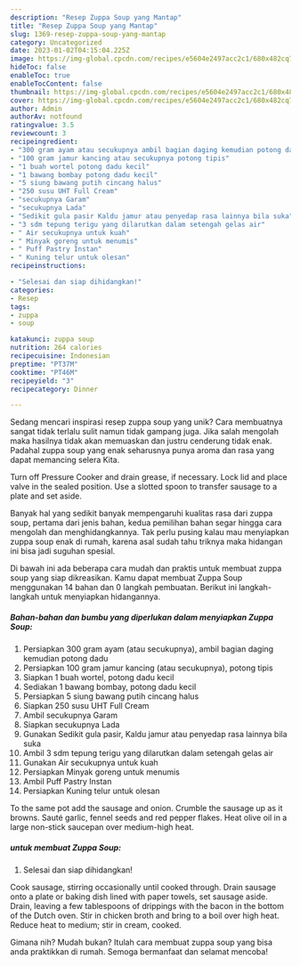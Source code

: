 ```yaml
---
description: "Resep Zuppa Soup yang Mantap"
title: "Resep Zuppa Soup yang Mantap"
slug: 1369-resep-zuppa-soup-yang-mantap
category: Uncategorized
date: 2023-01-02T04:15:04.225Z
image: https://img-global.cpcdn.com/recipes/e5604e2497acc2c1/680x482cq70/zuppa-soup-foto-resep-utama.jpg
hideToc: false
enableToc: true
enableTocContent: false
thumbnail: https://img-global.cpcdn.com/recipes/e5604e2497acc2c1/680x482cq70/zuppa-soup-foto-resep-utama.jpg
cover: https://img-global.cpcdn.com/recipes/e5604e2497acc2c1/680x482cq70/zuppa-soup-foto-resep-utama.jpg
author: Admin
authorAv: notfound
ratingvalue: 3.5
reviewcount: 3
recipeingredient:
- "300 gram ayam atau secukupnya ambil bagian daging kemudian potong dadu"
- "100 gram jamur kancing atau secukupnya potong tipis"
- "1 buah wortel potong dadu kecil"
- "1 bawang bombay potong dadu kecil"
- "5 siung bawang putih cincang halus"
- "250 susu UHT Full Cream"
- "secukupnya Garam"
- "secukupnya Lada"
- "Sedikit gula pasir Kaldu jamur atau penyedap rasa lainnya bila suka"
- "3 sdm tepung terigu yang dilarutkan dalam setengah gelas air"
- " Air secukupnya untuk kuah"
- " Minyak goreng untuk menumis"
- " Puff Pastry Instan"
- " Kuning telur untuk olesan"
recipeinstructions:

- "Selesai dan siap dihidangkan!"
categories:
- Resep
tags:
- zuppa
- soup

katakunci: zuppa soup 
nutrition: 264 calories
recipecuisine: Indonesian
preptime: "PT37M"
cooktime: "PT46M"
recipeyield: "3"
recipecategory: Dinner

---
```





Sedang mencari inspirasi resep zuppa soup yang unik? Cara membuatnya sangat tidak terlalu sulit namun tidak gampang juga. Jika salah mengolah maka hasilnya tidak akan memuaskan dan justru cenderung tidak enak. Padahal zuppa soup yang enak seharusnya punya aroma dan rasa yang dapat memancing selera Kita.





Turn off Pressure Cooker and drain grease, if necessary. Lock lid and place valve in the sealed position. Use a slotted spoon to transfer sausage to a plate and set aside.

Banyak hal yang sedikit banyak mempengaruhi kualitas rasa dari zuppa soup, pertama dari jenis bahan, kedua pemilihan bahan segar hingga cara mengolah dan menghidangkannya. Tak perlu pusing kalau mau menyiapkan zuppa soup enak di rumah, karena asal sudah tahu triknya maka hidangan ini bisa jadi suguhan spesial.






Di bawah ini ada beberapa cara mudah dan praktis untuk membuat zuppa soup yang siap dikreasikan. Kamu dapat membuat Zuppa Soup menggunakan 14 bahan dan 0 langkah pembuatan. Berikut ini langkah-langkah untuk menyiapkan hidangannya.

<!--inarticleads1-->

##### Bahan-bahan dan bumbu yang diperlukan dalam menyiapkan Zuppa Soup:

1. Persiapkan 300 gram ayam (atau secukupnya), ambil bagian daging kemudian potong dadu
1. Persiapkan 100 gram jamur kancing (atau secukupnya), potong tipis
1. Siapkan 1 buah wortel, potong dadu kecil
1. Sediakan 1 bawang bombay, potong dadu kecil
1. Persiapkan 5 siung bawang putih cincang halus
1. Siapkan 250 susu UHT Full Cream
1. Ambil secukupnya Garam
1. Siapkan secukupnya Lada
1. Gunakan Sedikit gula pasir, Kaldu jamur atau penyedap rasa lainnya bila suka
1. Ambil 3 sdm tepung terigu yang dilarutkan dalam setengah gelas air
1. Gunakan  Air secukupnya untuk kuah
1. Persiapkan  Minyak goreng untuk menumis
1. Ambil  Puff Pastry Instan
1. Persiapkan  Kuning telur untuk olesan


To the same pot add the sausage and onion. Crumble the sausage up as it browns. Sauté garlic, fennel seeds and red pepper flakes. Heat olive oil in a large non-stick saucepan over medium-high heat. 

<!--inarticleads2-->

#####  untuk membuat Zuppa Soup:


1. Selesai dan siap dihidangkan!

Cook sausage, stirring occasionally until cooked through. Drain sausage onto a plate or baking dish lined with paper towels, set sausage aside. Drain, leaving a few tablespoons of drippings with the bacon in the bottom of the Dutch oven. Stir in chicken broth and bring to a boil over high heat. Reduce heat to medium; stir in cream, cooked. 

Gimana nih? Mudah bukan? Itulah cara membuat zuppa soup yang bisa anda praktikkan di rumah. Semoga bermanfaat dan selamat mencoba!
